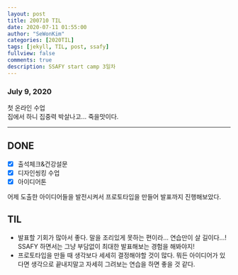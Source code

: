 ```yaml
---
layout: post
title: 200710 TIL
date: 2020-07-11 01:55:00
author: "SeWonKim"
categories: [2020TIL]
tags: [jekyll, TIL, post, ssafy]
fullview: false
comments: true
description: SSAFY start camp 3일차
---
```


### July 9, 2020

첫 온라인 수업  
집에서 하니 집중력 박살나고... 죽을맛이다.

---

## DONE

- [x] 출석체크&건강설문
- [x] 디자인씽킹 수업
- [x] 아이디어톤

어제 도출한 아이디어들을 발전시켜서 프로토타입을 만들어 발표까지 진행해보았다.

## TIL

- 발표할 기회가 많아서 좋다. 말을 조리있게 못하는 편이라... 연습만이 살 길이다...! SSAFY 하면서는 그냥 부담없이 최대한 발표해보는 경험을 해봐야지!
- 프로토타입을 만들 때 생각보다 세세히 결정해야할 것이 많다. 뭐든 아이디어가 있다면 생각으로 끝내지말고 자세히 그려보는 연습을 하면 좋을 것 같다.
